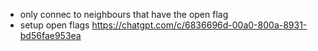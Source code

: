 - only connec to neighbours that have the open flag
- setup open flags
https://chatgpt.com/c/6836696d-00a0-800a-8931-bd56fae953ea
